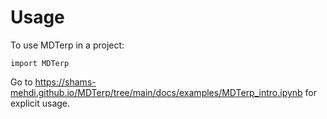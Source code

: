# Usage

To use MDTerp in a project:

```
import MDTerp
```

Go to https://shams-mehdi.github.io/MDTerp/tree/main/docs/examples/MDTerp_intro.ipynb for explicit usage.
